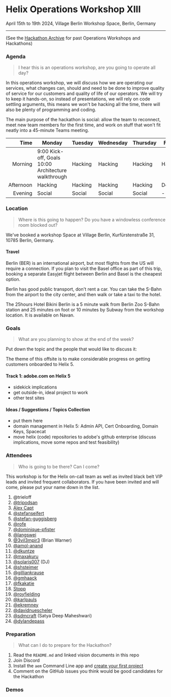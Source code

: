 # Helix Operations Workshop XIII

April 15th to 19th 2024, Village Berlin Workshop Space, Berlin, Germany

---

(See the [Hackathon Archive](./README.md) for past Operations Workshops and Hackathons)

### Agenda

> I hear this is an operations workshop, are you going to operate all day?

In this operations workshop, we will discuss how we are operating our services, what changes can, should and need to be done to
improve quality of service for our customers and quality of life of our operators. We will try to keep it hands-on, so instead
of presentations, we will rely on code settling arguments, this means we won't be hacking all the time, there will also be plenty 
of programming and coding.

The main purpose of the hackathon is social: allow the team to reconnect, meet new team members for the first time, and work on 
stuff that won't fit neatly into a 45-minute Teams meeting.

| Time      | Monday                              | Tuesday           | Wednesday         | Thursday          | Friday            |
| --------: | ----------------------------------- | ----------------- | ----------------- | ----------------- | ----------------- |
|   Morning | 9:00 Kick-off, Goals<br>10:00 Architecture walkthrough | Hacking | Hacking | Hacking | Hacking  |
| Afternoon | Hacking | Hacking | Hacking | Hacking | Demos |
|   Evening | Social                          | Social        | Social        | Social        | -       |

### Location

> Where is this going to happen? Do you have a windowless conference room blocked out?

We've booked a workshop Space at Village Berlin, Kurfürstenstraße 31, 10785 Berlin, Germany.

#### Travel

Berlin (BER) is an international airport, but most flights from the US will require a connection. If you plan to visit the Basel office as part of this trip, booking a separate Easyjet flight between Berlin and Basel is the cheapest option.

Berlin has good public transport, don't rent a car. You can take the S-Bahn from the airport to the city center, and then walk or take a taxi to the hotel.

The 25hours Hotel Bikini Berlin is a 5 minute walk from Berlin Zoo S-Bahn station and 25 minutes on foot or 10 minutes by Subway from the workshop location. It is available on Navan.

### Goals

> What are you planning to show at the end of the week?

Put down the topic and the people that would like to discuss it:

The theme of this offsite is to make considerable progress on getting customers onboarded to Helix 5.

#### Track 1: adobe.com on Helix 5
- sidekick implications
- get outside-in, ideal project to work
- other test sites

#### Ideas / Suggestions / Topics Collection
- put them here
- domain management in Helix 5: Admin API, Cert Onboarding, Domain Keys, Spacecat
- move helix (code) repositories to adobe's github enterprise (discuss implications, move some repos and test feasibility)

### Attendees

> Who is going to be there? Can I come?

This workshop is for the Helix on-call team as well as invited black belt VIP leads and invited frequent collaborators.
If you have been invited and will come, please put your name down in the list.

1. @trieloff
1. [@tripodsan](https://github.com/tripodsan)
1. [Alex Capt](https://github.com/kptdobe)
1. [@stefanseifert](https://github.com/stefanseifert)
1. [@stefan-guggisberg](https://github.com/stefan-guggisberg)
1. [@rofe](https://github.com/rofe)
1. [@dominique-pfister](https://github.com/dominique-pfister)
1. [@langswei](https://github.com/langswei)
1. [@3vil3mpir3](https://github.com/3vil3mpir3) (Brian Warner)
1. [@amol-anand](https://github.com/amol-anand)
1. [@dkuntze](https://github.com/dkuntze)
1. [@maxakuru](https://github.com/maxakuru)
1. [@solaris007](https://github.com/solaris007) (DJ)
1. [@shsteimer](https://github.com/shsteimer)
1. [@gilliankrause](https://github.com/gilliankrause)
1. [@gmhaack](https://github.com/mhaack)
1. [@fkakatie](https://github.com/fkakatie)
1. [Stopp](https://github.com/bstopp)
1. [@royfielding](https://github.com/royfielding)
1. [@karlpauls](https://github.com/karlpauls)
1. [@ekremney](https://github.com/ekremney)
1. [@davidnuescheler](https://github.com/davidnuescheler)
2. [@sdmcraft](https://github.com/sdmcraft) (Satya Deep Maheshwari)
3. [@dylandepass](https://github.com/dylandepass)

### Preparation

> What can I do to prepare for the Hackathon?

1. Read the `README.md` and linked vision documents in this repo
2. Join Discord
3. Install the `aem` Command Line app and [create your first project](https://www.aem.live/tutorial)
4. Comment on the GitHub issues you think would be good candidates for the Hackathon

### Demos
